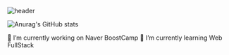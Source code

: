 
![header](https://capsule-render.vercel.app/api?type=shark&color=6AD8F7&height=300&section=header&text=Hello&fontSize=90)

![Anurag's GitHub stats](https://github-readme-stats.vercel.app/api?username=namewhat99&show_icons=true&theme=radical)


🔭 I’m currently working on Naver BoostCamp
🌱 I’m currently learning Web FullStack
